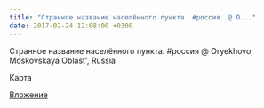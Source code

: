 ```yaml
---
title: "Странное название населённого пункта. #россия  @ O..."
date: 2017-02-24 12:08:00 +0300
---
```


Странное название населённого пункта. #россия  @ Oryekhovo, Moskovskaya Oblast', Russia

Карта

[Вложение](/assets/vk_photos/3/3-uSSOT0Zdc.jpg)
